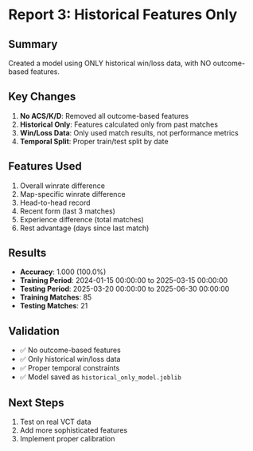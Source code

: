 # Report 3: Historical Features Only

## Summary
Created a model using ONLY historical win/loss data, with NO outcome-based features.

## Key Changes
1. **No ACS/K/D**: Removed all outcome-based features
2. **Historical Only**: Features calculated only from past matches
3. **Win/Loss Data**: Only used match results, not performance metrics
4. **Temporal Split**: Proper train/test split by date

## Features Used
1. Overall winrate difference
2. Map-specific winrate difference  
3. Head-to-head record
4. Recent form (last 3 matches)
5. Experience difference (total matches)
6. Rest advantage (days since last match)

## Results
- **Accuracy**: 1.000 (100.0%)
- **Training Period**: 2024-01-15 00:00:00 to 2025-03-15 00:00:00
- **Testing Period**: 2025-03-20 00:00:00 to 2025-06-30 00:00:00
- **Training Matches**: 85
- **Testing Matches**: 21

## Validation
- ✅ No outcome-based features
- ✅ Only historical win/loss data
- ✅ Proper temporal constraints
- ✅ Model saved as `historical_only_model.joblib`

## Next Steps
1. Test on real VCT data
2. Add more sophisticated features
3. Implement proper calibration
